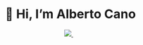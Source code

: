 <h1 align='center'>
  👋 Hi, I’m Alberto Cano
</h1>

<p align='center'>
  
  <a href="[https://www.linkedin.com/in/alexandresanlim/](https://www.linkedin.com/in/alberto-cano-delgado/)">
    <img src="https://img.shields.io/badge/linkedin-%230077B5.svg?&style=for-the-badge&logo=linkedin&logoColor=white" />
  </a>&nbsp;&nbsp;
</p>
